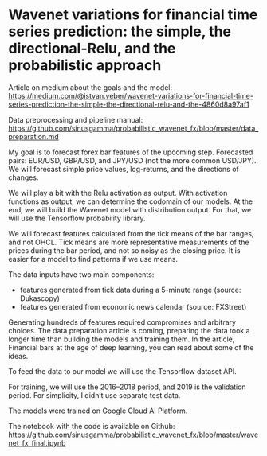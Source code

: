 # Wavenet variations for financial time series prediction: the simple, the directional-Relu, and the probabilistic approach

Article on medium about the goals and the model: https://medium.com/@istvan.veber/wavenet-variations-for-financial-time-series-prediction-the-simple-the-directional-relu-and-the-4860d8a97af1

Data preprocessing and pipeline manual: https://github.com/sinusgamma/probabilistic_wavenet_fx/blob/master/data_preparation.md

My goal is to forecast forex bar features of the upcoming step. Forecasted pairs: EUR/USD, GBP/USD, and JPY/USD (not the more common USD/JPY). We will forecast simple price values, log-returns, and the directions of changes.

We will play a bit with the Relu activation as output. With activation functions as output, we can determine the codomain of our models. At the end, we will build the Wavenet model with distribution output. For that, we will use the Tensorflow probability library.

We will forecast features calculated from the tick means of the bar ranges, and not OHCL. Tick means are more representative measurements of the prices during the bar period, and not so noisy as the closing price. It is easier for a model to find patterns if we use means.

The data inputs have two main components:
 - features generated from tick data during a 5-minute range (source: Dukascopy)
 - features generated from economic news calendar (source: FXStreet)
 
Generating hundreds of features required compromises and arbitrary choices. The data preparation article is coming, preparing the data took a longer time than building the models and training them. In the article, Financial bars at the age of deep learning, you can read about some of the ideas.

To feed the data to our model we will use the Tensorflow dataset API.

For training, we will use the 2016–2018 period, and 2019 is the validation period. For simplicity, I didn’t use separate test data.

The models were trained on Google Cloud AI Platform.

The notebook with the code is available on Github: https://github.com/sinusgamma/probabilistic_wavenet_fx/blob/master/wavenet_fx_final.ipynb
